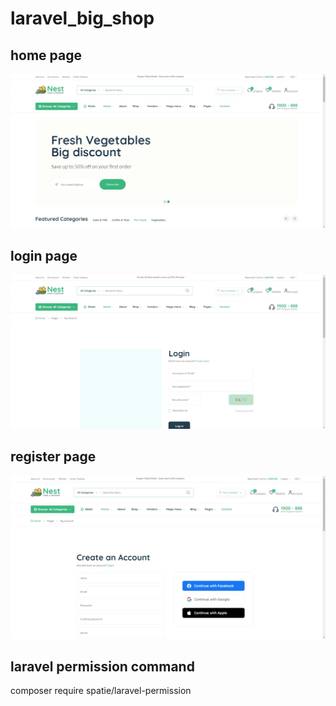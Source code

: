 # laravel_big_shop
 
## home page
![Image](tests/Browser/screenshots/home_page.png)

## login page
![Image](tests/Browser/screenshots/login_page.png)

## register page
![Image](tests/Browser/screenshots/register_page.png)

## laravel permission command
 composer require spatie/laravel-permission